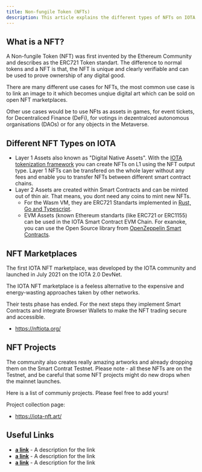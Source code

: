 ```yaml
---
title: Non-fungile Token (NFTs)
description: This article explains the different types of NFTs on IOTA and how you can participate.
---
```


## What is a NFT?
A Non-fungile Token (NFT) was first invented by the Ethereum Community and describes as the ERC721 Token standart. The difference to normal tokens and a NFT is that, the NFT is unique and clearly verifiable and can be used to prove ownership of any digital good.

There are many different use cases for NFTs, the most common use case is to link an image to it which becomes unqiue digital art which can be sold on open NFT marketplaces.

Other use cases would be to use NFts as assets in games, for event tickets, for Decentraliced Finance (DeFi), for votings in dezentralced autonomous organisations (DAOs) or for any objects in the Metaverse.

## Different NFT Types on IOTA 

- Layer 1 Assets also known as "Digital Native Assets". With the [IOTA tokenization framework](https://blog.iota.org/tokenization-on-the-tangle-iota-digital-assets-framework/) you can create NFTs on L1 using the NFT output type. Layer 1 NFTs can be transfered on the whole layer without any fees and enable you to transfer NFTs between different smart contract chains.
- Layer 2 Assets are created within Smart Contracts and can be minted out of thin air. That means, you dont need any coins to mint new NFTs.
    - For the Wasm VM, they are ERC721 Standarts implemented in [Rust, Go and Typescript](https://github.com/iotaledger/wasp/tree/develop/contracts/wasm/erc721).
    - EVM Assets (known Ethereum standarts (like ERC721 or ERC1155) can be used in the IOTA Smart Contract EVM Chain. For exanoke, you can use the Open Source library from [OpenZeppelin Smart Contracts](https://github.com/OpenZeppelin/openzeppelin-contracts).

## NFT Marketplaces

The first IOTA NFT marketplace, was developed by the IOTA community and launched in July 2021 on the IOTA 2.0 DevNet. 

The IOTA NFT marketplace is a feeless alternative to the expensive and energy-wasting approaches taken by other networks.

Their tests phase has ended. For the next steps they implement Smart Contracts and integrate Browser Wallets to make the NFT trading secure and accessible.

- https://nftiota.org/


## NFT Projects

The community also creates really amazing artworks and already dropping them on the Smart Contrat Testnet. Please note - all these NFTs are on the Testnet, and be careful that some NFT projects might do new drops when the mainnet launches.

Here is a list of communiy projects. Please feel free to add yours!

Project collection page:
- https://iota-nft.art/

## Useful Links

- **[a link](https://linkgoes.here)** - A description for the link
- **[a link](https://linkgoes.here)** - A description for the link
- **[a link](https://linkgoes.here)** - A description for the link
